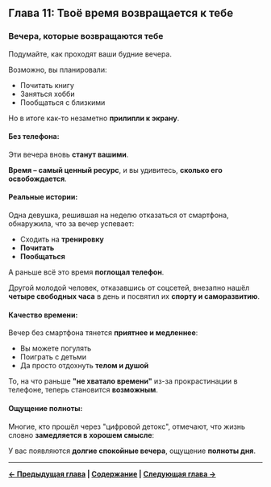## Глава 11: Твоё время возвращается к тебе

### Вечера, которые возвращаются тебе

Подумайте, как проходят ваши будние вечера.

Возможно, вы планировали:
- Почитать книгу
- Заняться хобби
- Пообщаться с близкими

Но в итоге как-то незаметно **прилипли к экрану**.

#### Без телефона:

Эти вечера вновь **станут вашими**.

**Время – самый ценный ресурс**, и вы удивитесь, **сколько его освобождается**.

#### Реальные истории:

Одна девушка, решившая на неделю отказаться от смартфона, обнаружила, что за вечер успевает:
- Сходить на **тренировку**
- **Почитать**
- **Пообщаться**

А раньше всё это время **поглощал телефон**.

Другой молодой человек, отказавшись от соцсетей, внезапно нашёл **четыре свободных часа** в день и посвятил их **спорту и саморазвитию**.

#### Качество времени:

Вечер без смартфона тянется **приятнее и медленнее**:
- Вы можете погулять
- Поиграть с детьми
- Да просто отдохнуть **телом и душой**

То, на что раньше **"не хватало времени"** из-за прокрастинации в телефоне, теперь становится **возможным**.

#### Ощущение полноты:

Многие, кто прошёл через "цифровой детокс", отмечают, что жизнь словно **замедляется в хорошем смысле**:

У вас появляются **долгие спокойные вечера**, ощущение **полноты дня**.

---

**[← Предыдущая глава](11_glava_10.md) | [Содержание](00_soderzhanie.md) | [Следующая глава →](13_glava_12.md)**
